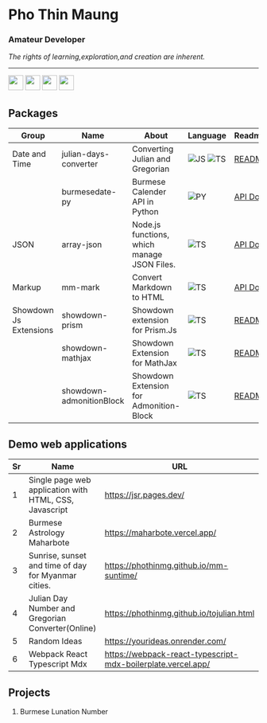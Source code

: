 # Pho Thin Maung

### Amateur Developer

_The  rights of learning,exploration,and creation  are inherent._

---

<p>
<img src="https://img.shields.io/badge/html5-%23E34F26.svg?style=for-the-badge&logo=html5&logoColor=white" style="margin-bottom: 4px;" height="30px">
<img src="https://img.shields.io/badge/javascript-%23323330.svg?style=for-the-badge&logo=javascript&logoColor=%23F7DF1E" style="margin-bottom: 4px;" height="30px">
<img src="https://img.shields.io/badge/typescript-%23007ACC.svg?style=for-the-badge&logo=typescript&logoColor=white" style="margin-bottom: 4px;" height="30px">
<img src="https://img.shields.io/badge/python-3670A0?style=for-the-badge&logo=python&logoColor=ffdd54" style="margin-bottom: 4px;" height="30px">
</p>



## Packages

| Group                  	| Name                     	| About                                       	| Language                                                                                                                                                                                                             	| Readme/Docs                                                                         	| Packages                                                                                                                                                                                      	|
|------------------------	|--------------------------	|---------------------------------------------	|----------------------------------------------------------------------------------------------------------------------------------------------------------------------------------------------------------------------	|-------------------------------------------------------------------------------------	|-----------------------------------------------------------------------------------------------------------------------------------------------------------------------------------------------	|
| Date and Time          	| julian-days-converter    	| Converting Julian and Gregorian             	| ![JS](https://img.shields.io/badge/JavaScript-323330?style=for-the-badge&logo=javascript&logoColor=F7DF1E) ![TS](https://img.shields.io/badge/TypeScript-007ACC?style=for-the-badge&logo=typescript&logoColor=white) 	| [README](https://github.com/hinthar/julian-days-converter/blob/main/README.md)      	| ![NPM Version](https://img.shields.io/npm/v/%40hinthar%2Fjulian-days-converter) [![JSR](https://jsr.io/badges/@hinthar/julian-days-converter)](https://jsr.io/@hinthar/julian-days-converter) 	|
|                        	| burmesedate-py           	| Burmese Calender API in Python              	| ![PY](https://img.shields.io/badge/Python-3776AB?style=for-the-badge&logo=python&logoColor=white)                                                                                                                    	| [API Docs](https://phothinmg.github.io/burmesedate-py/burmesedate.html)             	| ![PyPI - Version](https://img.shields.io/pypi/v/burmesedate)                                                                                                                                  	|
| JSON                   	| array-json               	| Node.js functions, which manage JSON Files. 	| ![TS](https://img.shields.io/badge/TypeScript-007ACC?style=for-the-badge&logo=typescript&logoColor=white)                                                                                                            	| [API Docs](https://phothinmg.github.io/array-json/)                                 	| ![NPM Version](https://img.shields.io/npm/v/array-json)                                                                                                                                       	|
| Markup                 	| mm-mark                  	| Convert Markdown to HTML                    	| ![TS](https://img.shields.io/badge/TypeScript-007ACC?style=for-the-badge&logo=typescript&logoColor=white)                                                                                                            	| [API Docs](https://phothinmg.github.io/mm-mark/)                                    	| ![NPM Version](https://img.shields.io/npm/v/mm-mark)                                                                                                                                          	|
| Showdown Js Extensions 	| showdown-prism           	| Showdown extension for Prism.Js             	| ![TS](https://img.shields.io/badge/TypeScript-007ACC?style=for-the-badge&logo=typescript&logoColor=white)                                                                                                            	| [README](https://github.com/phothinmg/showdown-prism/blob/main/README.md)           	| ![NPM Version](https://img.shields.io/npm/v/showdown-prism)                                                                                                                                   	|
|                        	| showdown-mathjax         	| Showdown Extension for MathJax              	| ![TS](https://img.shields.io/badge/TypeScript-007ACC?style=for-the-badge&logo=typescript&logoColor=white)                                                                                                            	| [README](https://github.com/phothinmg/showdown-mathjax/blob/main/README.md)         	| ![NPM Version](https://img.shields.io/npm/v/showdown-mathjax)                                                                                                                                 	|
|                        	| showdown-admonitionBlock 	| Showdown Extension for Admonition-Block     	| ![TS](https://img.shields.io/badge/TypeScript-007ACC?style=for-the-badge&logo=typescript&logoColor=white)                                                                                                            	| [README](https://github.com/phothinmg/showdown-admonitionBlock/blob/main/README.md) 	| ![NPM Version](https://img.shields.io/npm/v/showdown-admonitionblock)                                                                                                                         	|



## Demo web applications

| Sr 	| Name                                                   	| URL                                                          	|
|----	|--------------------------------------------------------	|--------------------------------------------------------------	|
| 1  	| Single page web application with HTML, CSS, Javascript 	| https://jsr.pages.dev/                                       	|
| 2  	| Burmese Astrology Maharbote                            	| https://maharbote.vercel.app/                                	|
| 3  	| Sunrise, sunset and time of day for Myanmar cities.    	| https://phothinmg.github.io/mm-suntime/                      	|
| 4  	| Julian Day Number and Gregorian Converter(Online)      	| https://phothinmg.github.io/tojulian.html                    	|
| 5  	| Random Ideas                                           	| https://yourideas.onrender.com/                              	|
| 6  	| Webpack React Typescript Mdx                           	| https://webpack-react-typescript-mdx-boilerplate.vercel.app/ 	|



## Projects

1. Burmese Lunation Number


